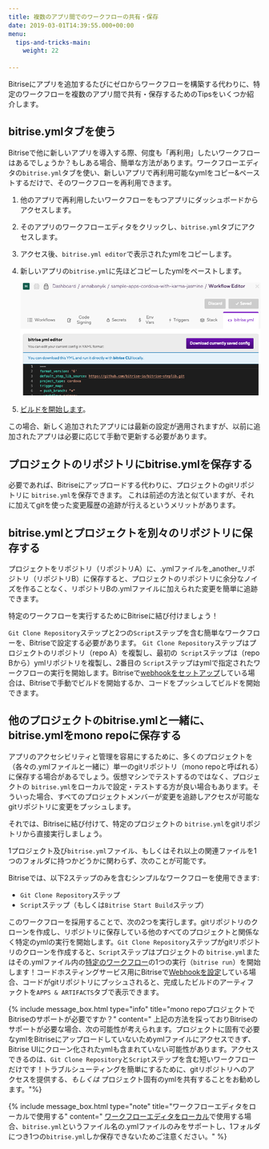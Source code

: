 ```yaml
---
title: 複数のアプリ間でのワークフローの共有・保存
date: 2019-03-01T14:39:55.000+00:00
menu:
  tips-and-tricks-main:
    weight: 22

---
```

Bitriseにアプリを追加するたびにゼロからワークフローを構築する代わりに、特定のワークフローを複数のアプリ間で共有・保存するためのTipsをいくつか紹介します。

## bitrise.ymlタブを使う

Bitriseで他に新しいアプリを導入する際、何度も「再利用」したいワークフローはあるでしょうか？もしある場合、簡単な方法があります。ワークフローエディタの`bitrise.yml`タブを使い、新しいアプリで再利用可能なymlをコピー&ペーストするだけで、そのワークフローを再利用できます。

1. 他のアプリで再利用したいワークフローをもつアプリにダッシュボードからアクセスします。
2. そのアプリのワークフローエディタをクリックし、`bitrise.yml`タブにアクセスします。
3. アクセス後、`bitrise.yml editor`で表示されたymlをコピーします。
4. 新しいアプリの`bitrise.yml`に先ほどコピーしたymlをペーストします。

   ![](/img/bitrise-yml-tab-2.png)
5. [ビルドを開始します](/builds/Starting-builds-manually/)。

この場合、新しく追加されたアプリには最新の設定が適用されますが、以前に追加されたアプリは必要に応じて手動で更新する必要があります。

## プロジェクトのリポジトリにbitrise.ymlを保存する

必要であれば、Bitriseにアップロードする代わりに、プロジェクトのgitリポジトリに `bitrise.yml`を保存できます。 これは前述の方法と似ていますが、それに加えてgitを使った変更履歴の追跡が行えるというメリットがあります。

## bitrise.ymlとプロジェクトを別々のリポジトリに保存する

プロジェクトをリポジトリ（リポジトリA）に、.ymlファイルを_another_リポジトリ（リポジトリB）に保存すると、プロジェクトのリポジトリに余分なノイズを作ることなく、リポジトリBの.ymlファイルに加えられた変更を簡単に追跡できます。

特定のワークフローを実行するためにBitriseに結び付けましょう！

`Git Clone Repository`ステップと2つの`Script`ステップを含む簡単なワークフローを、Bitriseで設定する必要があります。 `Git Clone Repository`ステップはプロジェクトのリポジトリ（repo A）を複製し、最初の` Script`ステップは（repo Bから）ymlリポジトリを複製し、2番目の `Script`ステップはymlで指定されたワークフローの実行を開始します。Bitriseで[webhookをセットアップ](https://devcenter.bitrise.io/webhooks/index/)している場合は、Bitriseで手動でビルドを開始するか、コードをプッシュしてビルドを開始できます。

## 他のプロジェクトのbitrise.ymlと一緒に、bitrise.ymlをmono repoに保存する

アプリのアクセシビリティと管理を容易にするために、多くのプロジェクトを（各々の.ymlファイルと一緒に）単一のgitリポジトリ（mono repoと呼ばれる）に保存する場合があるでしょう。仮想マシンでテストするのではなく、プロジェクトの `bitrise.yml`をローカルで設定・テストする方が良い場合もあります。そういった場合、すべてのプロジェクトメンバーが変更を追跡しアクセスが可能なgitリポジトリに変更をプッシュします。

それでは、Bitriseに結び付けて、特定のプロジェクトの `bitrise.yml`をgitリポジトリから直接実行しましょう。

1プロジェクト及び`bitrise.yml`ファイル、もしくはそれ以上の関連ファイルを1つのフォルダに持つかどうかに関わらず、次のことが可能です。

Bitriseでは、以下2ステップのみを含むシンプルなワークフローを使用できます:

* `Git Clone Repository`ステップ
* `Script`ステップ（もしくは`Bitrise Start Build`ステップ）

このワークフローを採用することで、次の2つを実行します。gitリポジトリのクローンを作成し、リポジトリに保存している他のすべてのプロジェクトと関係なく特定のymlの実行を開始します。`Git Clone Repository`ステップがgitリポジトリのクローンを作成すると、`Script`ステップはプロジェクトの `bitrise.yml`またはその.ymlファイル内の[特定のワークフロー](/bitrise-cli/workflows/)の1つの実行（`bitrise run`）を開始します！コードホスティングサービス用にBitriseで[Webhookを設定](/webhooks/index/)している場合、コードがgitリポジトリにプッシュされると、完成したビルドのアーティファクトを`APPS & ARTIFACTS`タブで表示できます。

{% include message_box.html type="info" title="mono repoプロジェクトでBitriseのサポートが必要ですか？" content=" 上記の方法を採っておりBitriseのサポートが必要な場合、次の可能性が考えられます。プロジェクトに固有で必要なymlをBitriseにアップロードしていないためymlファイルにアクセスできず、Bitrise UIにクローン化されたymlも含まれていない可能性があります。アクセスできるのは、`Git Clone Repository`と`Script`ステップを含む短いワークフローだけです！トラブルシューティングを簡単にするために、gitリポジトリへのアクセスを提供する、_もしくは_ プロジェクト固有のymlを共有することをお勧めします。"%}

{% include message_box.html type="note" title="ワークフローエディタをローカルで使用する" content=" [ワークフローエディタをローカル](https://github.com/bitrise-io/bitrise-workflow-editor)で使用する場合、`bitrise.yml`というファイル名の.ymlファイルのみをサポートし、1フォルダにつき1つの`bitrise.yml`しか保存できないためご注意ください。" %}